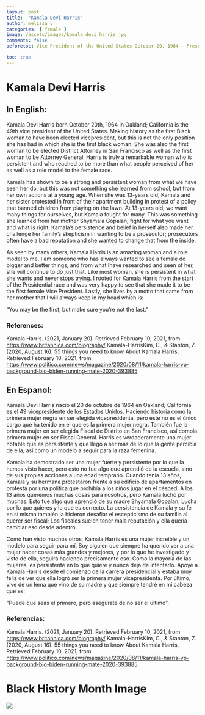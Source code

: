 ```yaml
---
layout: post
title:  "Kamala Devi Harris"
author: melissa_v
categories: [ female ]
image: /assets/images/kamala_devi_harris.jpg
comments: false
beforetoc: Vice President of the United States October 20, 1964 – Present </br> Kamala Devi Harris Vice presidente de los Estados Unidos20 de Octubre de 1964 – Presente

toc: true
---
```

<!-- English Section -->
# Kamala Devi Harris

## In English:
Kamala Devi Harris born October 20th, 1964 in Oakland; California is the 49th vice president of the United States. Making history as the first Black woman to have been elected vicepresident, but this is not the only position she has had in which she is the first black woman. She was also the first woman to be elected District Attorney in San Francisco as well as the first woman to be Attorney General.  Harris is truly a remarkable woman who is persistent and who reached to be more than what people perceived of her as well as a role model to the female race. 

Kamala has shown to be a strong and persistent woman from what we have seen her do, but this was not something she learned from school, but from her own actions at a young age. When she was 13-years old, Kamala and her sister protested in front of their apartment building in protest of a policy that banned children from playing on the lawn. At 13-years old, we want many things for ourselves, but Kamala fought for many. This was something she learned from her mother Shyamala Gopalan; fight for what you want and what is right. Kamala’s persistence and belief in herself also made her challenge her family’s skepticism in wanting to be a prosecutor; prosecutors often have a bad reputation and she wanted to change that from the inside.

As seen by many others, Kamala Harris is an amazing woman and a role model to me. I am someone who has always wanted to see a female do bigger and better things, and from what Ihave researched and seen of her, she will continue to do just that. Like most woman, she is persistent in what she wants and never stops trying. I rooted for Kamala Harris from the start of the Presidential race and was very happy to see that she made it to be the first female Vice President. Lastly, she lives by a motto that came from her mother that I will always keep in my head which is:

“You may be the first, but make sure you’re not the last.”

### References:
Kamala Harris. (2021, January 20). Retrieved February 10, 2021, from https://www.britannica.com/biography/
Kamala-HarrisKim, C., & Stanton, Z. (2020, August 16). 55 things you need to know About Kamala Harris. Retrieved February 10, 2021, from https://www.politico.com/news/magazine/2020/08/11/kamala-harris-vp-background-bio-biden-running-mate-2020-393885

<!-- Spanish Section -->
## En Espanol: 
Kamala Devi Harris nació el 20 de octubre de 1964 en Oakland; California es el 49 vicepresidente de los Estados Unidos. Haciendo historia como la primera mujer negra en ser elegida vicepresidenta, pero este no es el único cargo que ha tenido en el que es la primera mujer negra. También fue la primera mujer en ser elegida Fiscal de Distrito en San Francisco, así comola primera mujer en ser Fiscal General. Harris es verdaderamente una mujer notable que es persistente y que llegó a ser más de lo que la gente percibía de ella, así como un modelo a seguir para la raza femenina.

Kamala ha demostrado ser una mujer fuerte y persistente por lo que la hemos visto hacer, pero esto no fue algo que aprendió de la escuela, sino de sus propias acciones a una edad temprano. Cuando tenía 13 años, Kamala y su hermana protestaron frente a su edificio de apartamentos en protesta por una política que prohibía a los niños jugar en el césped. A los 13 años queremos muchas cosas para nosotros, pero Kamala luchó por muchas. Esto fue algo que aprendió de su madre Shyamala Gopalan; Lucha por lo que quieres y lo que es correcto. La persistencia de Kamala y su fe en sí misma también la hicieron desafiar el escepticismo de su familia al querer ser fiscal; Los fiscales suelen tener mala reputación y ella quería cambiar eso desde adentro.

Como han visto muchos otros, Kamala Harris es una mujer increíble y un modelo para seguir para mí. Soy alguien que siempre ha querido ver a una mujer hacer cosas más grandes y mejores, y por lo que he investigado y visto de ella, seguirá haciendo precisamente eso. Como la mayoría de las mujeres, es persistente en lo que quiere y nunca deja de intentarlo. Apoyé a Kamala Harris desde el comienzo de la carrera presidencial y estaba muy feliz de ver que ella logró ser la primera mujer vicepresidenta. Por último, vive de un lema que vino de su madre y que siempre tendré en mi cabeza que es:

"Puede que seas el primero, pero asegúrate de no ser el último".	

### Referencias:
Kamala Harris. (2021, January 20). Retrieved February 10, 2021, from https://www.britannica.com/biography/
Kamala-HarrisKim, C., & Stanton, Z. (2020, August 16). 55 things you need to know About Kamala Harris. Retrieved February 10, 2021, from https://www.politico.com/news/magazine/2020/08/11/kamala-harris-vp-background-bio-biden-running-mate-2020-393885

# Black History Month Image

![](/imake-bhm/assets/images/bhm-melissa_v.png)